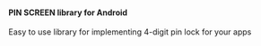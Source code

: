 #### PIN SCREEN library for Android
Easy to use library for implementing 4-digit pin lock for your apps